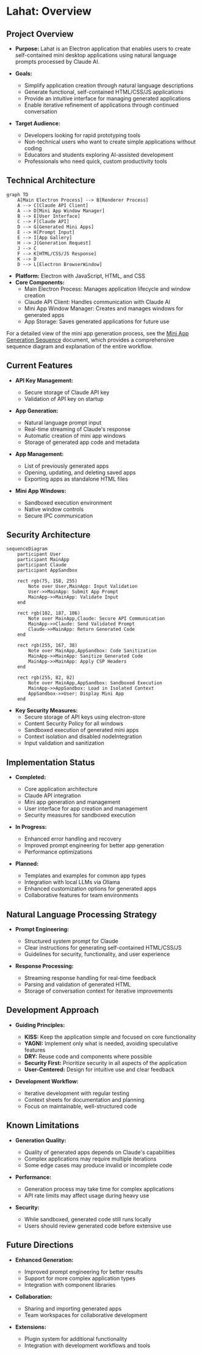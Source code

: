 # Lahat: Overview

## Project Overview

- **Purpose:** Lahat is an Electron application that enables users to create self-contained mini desktop applications using natural language prompts processed by Claude AI.

- **Goals:** 
  - Simplify application creation through natural language descriptions
  - Generate functional, self-contained HTML/CSS/JS applications
  - Provide an intuitive interface for managing generated applications
  - Enable iterative refinement of applications through continued conversation

- **Target Audience:** 
  - Developers looking for rapid prototyping tools
  - Non-technical users who want to create simple applications without coding
  - Educators and students exploring AI-assisted development
  - Professionals who need quick, custom productivity tools

## Technical Architecture

```mermaid
graph TD
    A[Main Electron Process] --> B[Renderer Process]
    A --> C[Claude API Client]
    A --> D[Mini App Window Manager]
    B --> E[User Interface]
    C --> F[Claude API]
    D --> G[Generated Mini Apps]
    E --> H[Prompt Input]
    E --> I[App Gallery]
    H --> J[Generation Request]
    J --> C
    F --> K[HTML/CSS/JS Response]
    K --> D
    D --> L[Electron BrowserWindow]
```

- **Platform:** Electron with JavaScript, HTML, and CSS
- **Core Components:**
  - Main Electron Process: Manages application lifecycle and window creation
  - Claude API Client: Handles communication with Claude AI
  - Mini App Window Manager: Creates and manages windows for generated apps
  - App Storage: Saves generated applications for future use

For a detailed view of the mini app generation process, see the [Mini App Generation Sequence](mini_app_generation_sequence.md) document, which provides a comprehensive sequence diagram and explanation of the entire workflow.

## Current Features

- **API Key Management:**
  - Secure storage of Claude API key
  - Validation of API key on startup

- **App Generation:**
  - Natural language prompt input
  - Real-time streaming of Claude's response
  - Automatic creation of mini app windows
  - Storage of generated app code and metadata

- **App Management:**
  - List of previously generated apps
  - Opening, updating, and deleting saved apps
  - Exporting apps as standalone HTML files

- **Mini App Windows:**
  - Sandboxed execution environment
  - Native window controls
  - Secure IPC communication

## Security Architecture

```mermaid
sequenceDiagram
    participant User
    participant MainApp
    participant Claude
    participant AppSandbox
    
    rect rgb(75, 158, 255)
        Note over User,MainApp: Input Validation
        User->>MainApp: Submit App Prompt
        MainApp->>MainApp: Validate Input
    end
    
    rect rgb(102, 187, 106)
        Note over MainApp,Claude: Secure API Communication
        MainApp->>Claude: Send Validated Prompt
        Claude->>MainApp: Return Generated Code
    end
    
    rect rgb(255, 167, 38)
        Note over MainApp,AppSandbox: Code Sanitization
        MainApp->>MainApp: Sanitize Generated Code
        MainApp->>MainApp: Apply CSP Headers
    end
    
    rect rgb(255, 82, 82)
        Note over MainApp,AppSandbox: Sandboxed Execution
        MainApp->>AppSandbox: Load in Isolated Context
        AppSandbox->>User: Display Mini App
    end
```

- **Key Security Measures:**
  - Secure storage of API keys using electron-store
  - Content Security Policy for all windows
  - Sandboxed execution of generated mini apps
  - Context isolation and disabled nodeIntegration
  - Input validation and sanitization

## Implementation Status

- **Completed:**
  - Core application architecture
  - Claude API integration
  - Mini app generation and management
  - User interface for app creation and management
  - Security measures for sandboxed execution

- **In Progress:**
  - Enhanced error handling and recovery
  - Improved prompt engineering for better app generation
  - Performance optimizations

- **Planned:**
  - Templates and examples for common app types
  - Integration with local LLMs via Ollama
  - Enhanced customization options for generated apps
  - Collaborative features for team environments

## Natural Language Processing Strategy

- **Prompt Engineering:**
  - Structured system prompt for Claude
  - Clear instructions for generating self-contained HTML/CSS/JS
  - Guidelines for security, functionality, and user experience

- **Response Processing:**
  - Streaming response handling for real-time feedback
  - Parsing and validation of generated HTML
  - Storage of conversation context for iterative improvements

## Development Approach

- **Guiding Principles:**
  - **KISS:** Keep the application simple and focused on core functionality
  - **YAGNI:** Implement only what is needed, avoiding speculative features
  - **DRY:** Reuse code and components where possible
  - **Security First:** Prioritize security in all aspects of the application
  - **User-Centered:** Design for intuitive use and clear feedback

- **Development Workflow:**
  - Iterative development with regular testing
  - Context sheets for documentation and planning
  - Focus on maintainable, well-structured code

## Known Limitations

- **Generation Quality:**
  - Quality of generated apps depends on Claude's capabilities
  - Complex applications may require multiple iterations
  - Some edge cases may produce invalid or incomplete code

- **Performance:**
  - Generation process may take time for complex applications
  - API rate limits may affect usage during heavy use

- **Security:**
  - While sandboxed, generated code still runs locally
  - Users should review generated code before extensive use

## Future Directions

- **Enhanced Generation:**
  - Improved prompt engineering for better results
  - Support for more complex application types
  - Integration with component libraries

- **Collaboration:**
  - Sharing and importing generated apps
  - Team workspaces for collaborative development

- **Extensions:**
  - Plugin system for additional functionality
  - Integration with development workflows and tools
